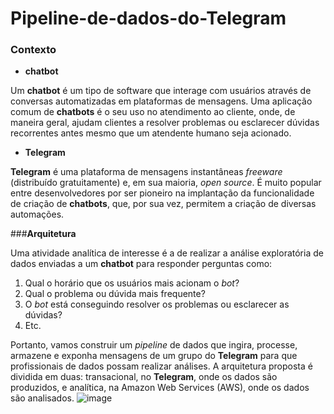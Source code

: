 # Pipeline-de-dados-do-Telegram

### **Contexto**

* **chatbot**


Um **chatbot** é um tipo de software que interage com usuários através de conversas automatizadas em plataformas de mensagens. Uma aplicação comum de **chatbots** é o seu uso no atendimento ao cliente, onde, de maneira geral, ajudam clientes a resolver problemas ou esclarecer dúvidas recorrentes antes mesmo que um atendente humano seja acionado.

* **Telegram**

**Telegram** é uma plataforma de mensagens instantâneas *freeware* (distribuído gratuitamente) e, em sua maioria, *open source*. É muito popular entre desenvolvedores por ser pioneiro na implantação da funcionalidade de criação de **chatbots**, que, por sua vez, permitem a criação de diversas automações.

###**Arquitetura**

Uma atividade analítica de interesse é a de realizar a análise exploratória de dados enviadas a um **chatbot** para responder perguntas como:

1. Qual o horário que os usuários mais acionam o *bot*?
1. Qual o problema ou dúvida mais frequente?
1. O *bot* está conseguindo resolver os problemas ou esclarecer as dúvidas?
1. Etc.

Portanto, vamos construir um *pipeline* de dados que ingira, processe, armazene e exponha mensagens de um grupo do **Telegram** para que profissionais de dados possam realizar análises. A arquitetura proposta é dividida em duas: transacional, no **Telegram**, onde os dados são produzidos, e analítica, na Amazon Web Services (AWS), onde os dados são analisados.
![image](https://github.com/user-attachments/assets/1ee5857e-1a59-4962-812a-e9e0f8fa1a8e)
